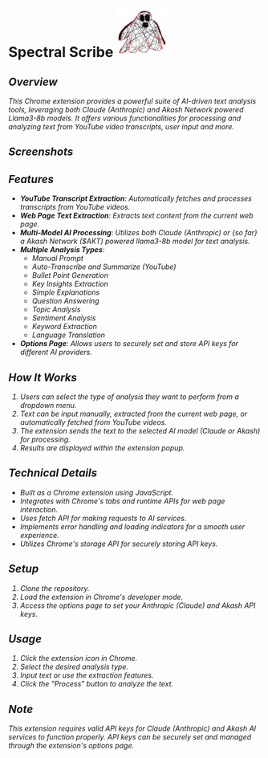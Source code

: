 # Spectral Scribe <i> ![alt text](https://github.com/SimonPhoenix96/spectral-scribe/blob/main/resources/spectralscribe-logo100x.png)

## Overview

This Chrome extension provides a powerful suite of AI-driven text analysis tools, leveraging both Claude (Anthropic) and Akash Network powered Llama3-8b models. It offers various functionalities for processing and analyzing text from YouTube video transcripts, user input and more.


## Screenshots


## Features

- **YouTube Transcript Extraction**: Automatically fetches and processes transcripts from YouTube videos.
- **Web Page Text Extraction**: Extracts text content from the current web page.
- **Multi-Model AI Processing**: Utilizes both Claude (Anthropic) or {so far} a Akash Network ($AKT) powered llama3-8b model for text analysis.
- **Multiple Analysis Types**:
  - Manual Prompt
  - Auto-Transcribe and Summarize (YouTube)
  - Bullet Point Generation
  - Key Insights Extraction
  - Simple Explanations
  - Question Answering
  - Topic Analysis
  - Sentiment Analysis
  - Keyword Extraction
  - Language Translation
- **Options Page**: Allows users to securely set and store API keys for different AI providers.

## How It Works

1. Users can select the type of analysis they want to perform from a dropdown menu.
2. Text can be input manually, extracted from the current web page, or automatically fetched from YouTube videos.
3. The extension sends the text to the selected AI model (Claude or Akash) for processing.
4. Results are displayed within the extension popup.

## Technical Details

- Built as a Chrome extension using JavaScript.
- Integrates with Chrome's tabs and runtime APIs for web page interaction.
- Uses fetch API for making requests to AI services.
- Implements error handling and loading indicators for a smooth user experience.
- Utilizes Chrome's storage API for securely storing API keys.

## Setup

1. Clone the repository.
2. Load the extension in Chrome's developer mode.
3. Access the options page to set your Anthropic (Claude) and Akash API keys.

## Usage

1. Click the extension icon in Chrome.
2. Select the desired analysis type.
3. Input text or use the extraction features.
4. Click the "Process" button to analyze the text.

## Note

This extension requires valid API keys for Claude (Anthropic) and Akash AI services to function properly. API keys can be securely set and managed through the extension's options page.
